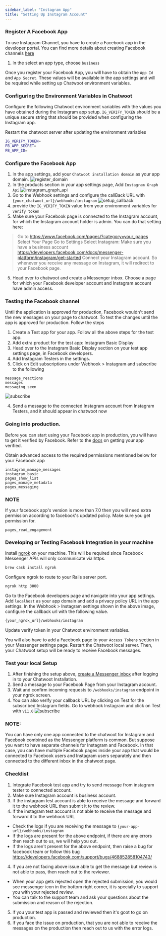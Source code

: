 ```yaml
---
sidebar_label: "Instagram App"
title: "Setting Up Instagram Account"
---
```


### Register A Facebook App

To use Instagram Channel, you have to create a Facebook app in the developer portal. You can find more details about creating Facebook channels [here](https://developers.facebook.com/docs/apps/#register)

1. In the select an app type, choose `business`

Once you register your Facebook App, you will have to obtain the `App Id` and `App Secret`. These values will be available in the app settings and will be required while setting up Chatwoot environment variables.

### Configuring the Environment Variables in Chatwoot

Configure the following Chatwoot environment variables with the values you have obtained during the Instagram app setup.
`IG_VERIFY_TOKEN` should be a unique secure string that should be provided when configuring the Instagram app.

Restart the chatwoot server after updating the environment variables

```bash
IG_VERIFY_TOKEN=
FB_APP_SECRET=
FB_APP_ID=
```

### Configure the Facebook App

1. In the app settings, add your `Chatwoot installation domain` as your app domain.
![register_domain](./images/instagram/register_domain.png)
2. In the products section in your app settings page, Add `Instagram Graph Api`
![instagram_graph_api](./images/instagram/instagram_graph_api.png)
3. Go to the Webhook settings and configure the callBack URL with `{your_chatwoot_url}/webhooks/instagram`
![setup_callback](./images/instagram/setup_callback.png)
4. provide the `IG_VERIFY_TOKEN` value from your environment variables for `verify token`
5. Make sure your Facebook page is connected to the Instagram account, for which the Instagram account holder is admin.
You can do that setting here:
  > Go to https://www.facebook.com/pages/?category=your_pages
  > Select Your Page
  > Go to Settings
  > Select Instagram: Make sure you have a business account https://developers.facebook.com/docs/messenger-platform/instagram/get-started
  > Connect your Instagram account.
  So whenever you receive any message on Instagram, it will redirect to your Facebook page.
5. Head over to chatwoot and create a Messenger inbox. Choose a page for which your Facebook developer account and Instagram account have admin access.


### Testing the Facebook channel

Until the application is approved for production, Facebook wouldn't send the new messages on your page to chatwoot.
To test the changes until the app is approved for production. Follow the steps

1. Create a Test app for your app. Follow all the above steps for the test app.
2. Add extra product for the test app: Instagram Basic Display
3. Head over to the Instagram Basic Display section on your test app settings page, in Facebook developers.
4. Add Instagram Testers in the settings.
5. Click on Edit subscriptions under Webhook > Instagram and subscribe to the following
```
message_reactions
messages
messaging_seen
```
![subscribe](./images/instagram/subscribe.png)

4. Send a message to the connected Instagram account from Instagram Testers, and it should appear in chatwoot now

### Going into production.

Before you can start using your Facebook app in production, you will have to get it verified by Facebook. Refer to the [docs](https://developers.facebook.com/docs/messenger-platform/instagram/app-review) on getting your app verified.

Obtain advanced access to the required permissions mentioned below for your Facebook app
```
instagram_manage_messages
instagram_basic
pages_show_list
pages_manage_metadata
pages_messaging
```
### NOTE
If your facebook app's version is more than 7.0 then you will need extra permission according to facebook's updated policy. Make sure you get permission for.
```
pages_read_engagement
```

### Developing or Testing Facebook Integration in your machine

Install [ngrok](https://ngrok.com/docs) on your machine. This will be required since Facebook Messenger APIs will only communicate via https.

```bash
brew cask install ngrok
```

Configure ngrok to route to your Rails server port.

```bash
ngrok http 3000
```

Go to the Facebook developers page and navigate into your app settings. Add `localhost` as your app domain and add a privacy policy URL in the app settings.
In the Webhook > Instagram settings shown in the above image, configure the callback url with the following value.

```bash
{your_ngrok_url}/webhooks/instagram
```

Update verify token in your Chatwoot environment variables.

You will also have to add a Facebook page to your `Access Tokens` section in your Messenger settings page.
Restart the Chatwoot local server. Then, your Chatwoot setup will be ready to receive Facebook messages.

### Test your local Setup

1. After finishing the setup above, [create a Messenger inbox](/docs/product/channels/facebook) after logging in to your Chatwoot Installation.
2. Send a message to your Facebook Page from your Instagram account.
3. Wait and confirm incoming requests to `/webhooks/instagram` endpoint in your ngrok screen.
4. You can also verify your callback URL by clicking on Test for the subscribed Instagram fields.
Go to webhook Instagram and click on Test with `v11.0`
![subscribe](./images/instagram/subscribe.png)

### NOTE:
You can have only one app connected to the chatwoot for Instagram and Facebook combined as the Messenger platform is common. But suppose you want to have separate channels for Instagram and Facebook. In that case, you can have multiple Facebook pages inside your app that would be connected to Facebook users and Instagram users separately and then connected to the different inbox in the chatwoot page.

### Checklist

1. Integrate Facebook test app and try to send message from instagram tester to connected account.
2. Make sure Instagram account is business account.
3. If the instagram test account is able to receive the message and forward it to the webhook URL then submit it to the review.
3. If the instagram test account is not able to receive the message and forward it to the webhook URL
  - Check the logs if you are receiving the message to `{your-app-url}/webhooks/instagram`
  - If the logs are present for the above endpoint, if there are any errors then reach out to us, we will help you out.
  - If the logs aren't present for the above endpoint, then raise a bug for facebook team or follow this bug https://developers.facebook.com/support/bugs/468852858104743/
4. If you are not facing above issue able to get the message but review is not able to pass, then reach out to the reviewer.
  - When your app gets rejected open the rejected submission, you would see messenger icon in the bottom right corner, it is specially to support you with your rejected review.
  - You can talk to the support team and ask your questions about the submission and reason of the rejection.
5. If you your test app is passed and reviewed then it's goot to go on production.
6. If you face the issue on production, that you are not able to receive the messages on the production then reach out to us with the error logs.



